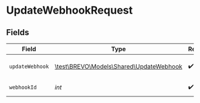# UpdateWebhookRequest


## Fields

| Field                                                                           | Type                                                                            | Required                                                                        | Description                                                                     |
| ------------------------------------------------------------------------------- | ------------------------------------------------------------------------------- | ------------------------------------------------------------------------------- | ------------------------------------------------------------------------------- |
| `updateWebhook`                                                                 | [\test\BREVO\Models\Shared\UpdateWebhook](../../models/shared/UpdateWebhook.md) | :heavy_check_mark:                                                              | Values to update a webhook                                                      |
| `webhookId`                                                                     | *int*                                                                           | :heavy_check_mark:                                                              | Id of the webhook                                                               |